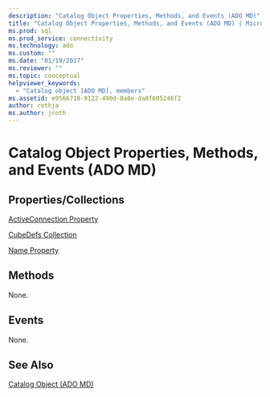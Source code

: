 ```yaml
---
description: "Catalog Object Properties, Methods, and Events (ADO MD)"
title: "Catalog Object Properties, Methods, and Events (ADO MD) | Microsoft Docs"
ms.prod: sql
ms.prod_service: connectivity
ms.technology: ado
ms.custom: ""
ms.date: "01/19/2017"
ms.reviewer: ""
ms.topic: conceptual
helpviewer_keywords: 
  - "Catalog object [ADO MD], members"
ms.assetid: e9566718-9122-490d-8a8e-da8f605246f2
author: rothja
ms.author: jroth
---
```

# Catalog Object Properties, Methods, and Events (ADO MD)
## Properties/Collections  
 [ActiveConnection Property](./activeconnection-property-ado-md.md)  
  
 [CubeDefs Collection](./cubedefs-collection-ado-md.md)  
  
 [Name Property](./name-property-ado-md.md)  
  
## Methods  
 None.  
  
## Events  
 None.  
  
## See Also  
 [Catalog Object (ADO MD)](./catalog-object-ado-md.md)
